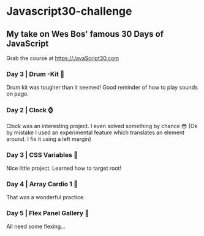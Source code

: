 # Javascript30-challenge

## My take on Wes Bos' famous 30 Days of JavaScript 
Grab the course at https://JavaScript30.com

### Day 3 | Drum -Kit 🥁

Drum kit was tougher than it seemed! Good reminder of how to play sounds on page.

### Day 2 | Clock ⌚

Clock was an interesting project. I even solved something by chance 😳
(Ok by mistake I used an experimental feature which translates an element around. I fix it using a left margin)

### Day 3 | CSS Variables 🚀

Nice little project. Learned how to target root!

### Day 4 | Array Cardio 1 🏃

That was a wonderful practice.

### Day 5 | Flex Panel Gallery 💪

All need some flexing...